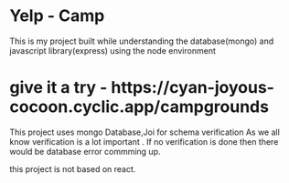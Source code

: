 <h1>Yelp - Camp</h1>  
<p>This is my project built while understanding the database(mongo) and javascript library(express) using the node environment </p>
<h1>give it a try - https://cyan-joyous-cocoon.cyclic.app/campgrounds</h1>

This project uses mongo Database,Joi for schema verification
As we all know verification is a lot important . 
If no verification is done then there would be database error commming up.


this project is not based on react.